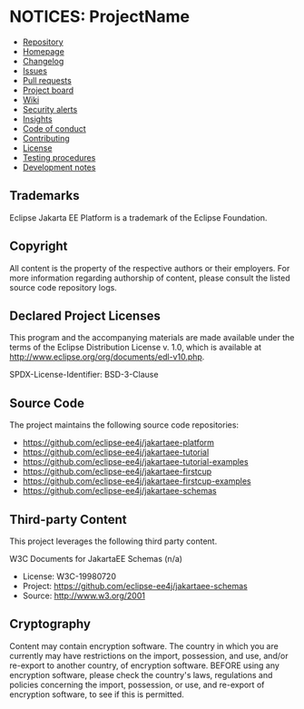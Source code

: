 # NOTICES: ProjectName

* [Repository](https://github.com/APrettyCoolProgram/GRU-Readme)
* [Homepage](https://github.com/APrettyCoolProgram/GRU-Readme)
* [Changelog](https://github.com/APrettyCoolProgram/GRU-Readme/blob/master/CHANGELOG.md)
* [Issues](https://github.com/APrettyCoolProgram/GRU-Readme/issues)
* [Pull requests](https://github.com/APrettyCoolProgram/GRU-Readme/pulls)
* [Project board](https://github.com/APrettyCoolProgram/GRU-Readme/projects)
* [Wiki](https://github.com/APrettyCoolProgram/GRU-Readme/wiki)
* [Security alerts](https://github.com/APrettyCoolProgram/GRU-Readme/network/alerts)
* [Insights](https://github.com/APrettyCoolProgram/GRU-Readme/pulse)
* [Code of conduct](https://github.com/APrettyCoolProgram/GRU-Readme/blob/master/CODE_OF_CONDUCT.md)
* [Contributing](https://github.com/APrettyCoolProgram/GRU-Readme/blob/master/CONTRIBUTING.md)
* [License](https://github.com/APrettyCoolProgram/GRU-Readme/blob/master/LICENSE.md)
* [Testing procedures](https://github.com/APrettyCoolProgram/GRU-Readme/blob/master/doc/testing-procedures.md)
* [Development notes](https://github.com/APrettyCoolProgram/GRU-Readme/blob/master/doc/development-notes.md)

## Trademarks

Eclipse Jakarta EE Platform is a trademark of the Eclipse Foundation.

## Copyright

All content is the property of the respective authors or their employers. For
more information regarding authorship of content, please consult the listed
source code repository logs.

## Declared Project Licenses

This program and the accompanying materials are made available under the
terms of the Eclipse Distribution License v. 1.0, which is available at
http://www.eclipse.org/org/documents/edl-v10.php.

SPDX-License-Identifier: BSD-3-Clause

## Source Code

The project maintains the following source code repositories:

* https://github.com/eclipse-ee4j/jakartaee-platform
* https://github.com/eclipse-ee4j/jakartaee-tutorial
* https://github.com/eclipse-ee4j/jakartaee-tutorial-examples
* https://github.com/eclipse-ee4j/jakartaee-firstcup
* https://github.com/eclipse-ee4j/jakartaee-firstcup-examples
* https://github.com/eclipse-ee4j/jakartaee-schemas

## Third-party Content

This project leverages the following third party content.

W3C Documents for JakartaEE Schemas (n/a)

* License: W3C-19980720
* Project: https://github.com/eclipse-ee4j/jakartaee-schemas
* Source: http://www.w3.org/2001

## Cryptography

Content may contain encryption software. The country in which you are currently
may have restrictions on the import, possession, and use, and/or re-export to
another country, of encryption software. BEFORE using any encryption software,
please check the country's laws, regulations and policies concerning the import,
possession, or use, and re-export of encryption software, to see if this is
permitted.
